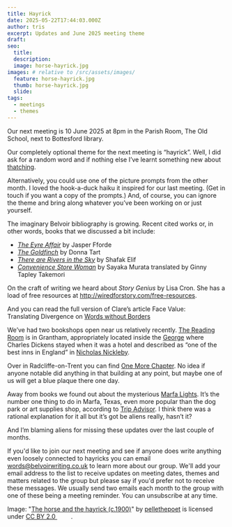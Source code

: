 ```yaml
---
title: Hayrick
date: 2025-05-22T17:44:03.000Z
author: tris
excerpt: Updates and June 2025 meeting theme
draft: 
seo:
  title:
  description:
  image: horse-hayrick.jpg
images: # relative to /src/assets/images/
  feature: horse-hayrick.jpg
  thumb: horse-hayrick.jpg
  slide:
tags:
  - meetings
  - themes
---
```


Our next meeting is 10 June 2025 at 8pm in the Parish Room, The Old School, next to Bottesford library. 

Our completely optional theme for the next meeting is “hayrick”. Well, I did ask for a random word and if nothing else I’ve learnt something new about [thatching](https://thatchinginfo.com/thatching-ricks-stacks-in-britain).

Alternatively, you could use one of the picture prompts from the other month. I loved the hook-a-duck haiku it inspired for our last meeting. (Get in touch if you want a copy of the prompts.) And, of course, you can ignore the theme and bring along whatever you’ve been working on or just yourself.


The imaginary Belvoir bibliography is growing. Recent cited works or, in other words, books that we discussed a bit include:

- [_The Eyre Affair_](https://www.jasperfforde.com/subindex/tn1subindex.html) by Jasper Fforde
- [_The Goldfinch_](https://www.pulitzer.org/winners/donna-tartt) by Donna Tart 
- [_There are Rivers in the Sky_](https://www.penguin.co.uk/books/316776/there-are-rivers-in-the-sky-by-shafak-elif/9780241988749) by Shafak Elif
- [_Convenience Store Woman_](https://granta.com/products/convenience-store-woman) by Sayaka Murata translated by Ginny Tapley Takemori

On the craft of writing we heard about _Story Genius_ by Lisa Cron. She has a load of free resources at http://wiredforstory.com/free-resources. 

And you can read the full version of Clare’s article Face Value: Translating Divergence on [Words without Borders](https://wordswithoutborders.org/read/article/2025-02/face-value-translating-divergence-clare-richards)

We’ve had two bookshops open near us relatively recently. [The Reading Room](https://the-reading-room-grantham.square.site) is in Grantham, appropriately located inside the [George](https://www.granthamcivicsociety.co.uk/charles-dickens) where Charles Dickens stayed when it was a hotel and described as “one of the best inns in England” in [Nicholas Nickleby](https://standardebooks.org/ebooks/charles-dickens/nicholas-nickleby).

Over in Radcliffe-on-Trent you can find [One More Chapter](https://www.onemorechapter.shop). No idea if anyone notable did anything in that building at any point, but maybe one of us will get a blue plaque there one day. 

Away from books we found out about the mysterious [Marfa Lights](https://www.cityofmarfa.com/visit/page/marfa-lights). It’s the number one thing to do in Marfa, Texas, even more popular than the dog park or art supplies shop, according to [Trip Advisor](https://www.tripadvisor.com/Attractions-g56230-Activities-Marfa_Texas.html). I think there was a rational explanation for it all but it’s got be aliens really, hasn’t it? 

And I’m blaming aliens for missing these updates over the last couple of months. 

If you'd like to join our next meeting and see if anyone does write anything even loosely connected to hayricks you can email words@belvoirwriting.co.uk to learn more about our group. We'll add your email address to the list to receive updates on meeting dates, themes and matters related to the group but please say if you'd prefer not to receive these messages. We usually send two emails each month to the group with one of these being a meeting reminder. You can unsubscribe at any time.
<p class="attribution">Image: "<a rel="noopener noreferrer" href="https://www.flickr.com/photos/47201412@N02/20176597928">The horse and the hayrick (c.1900)</a>" by <a rel="noopener noreferrer" href="https://www.flickr.com/photos/47201412@N02">pellethepoet</a> is licensed under <a rel="noopener noreferrer" href="https://creativecommons.org/licenses/by/2.0/?ref=openverse">CC BY 2.0 <img src="https://mirrors.creativecommons.org/presskit/icons/cc.svg" style="height: 1em; margin-right: 0.125em; display: inline;" /><img src="https://mirrors.creativecommons.org/presskit/icons/by.svg" style="height: 1em; margin-right: 0.125em; display: inline;" /></a>.</p>